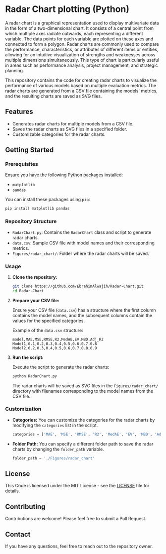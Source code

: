 # Radar Chart plotting (Python)

A radar chart is a graphical representation used to display multivariate data in the form of a two-dimensional chart. It consists of a central point from which multiple axes radiate outwards, each representing a different variable. The data points for each variable are plotted on these axes and connected to form a polygon. Radar charts are commonly used to compare the performance, characteristics, or attributes of different items or entities, allowing for an intuitive visualization of strengths and weaknesses across multiple dimensions simultaneously. This type of chart is particularly useful in areas such as performance analysis, project management, and strategic planning.

This repository contains the code for creating radar charts to visualize the performance of various models based on multiple evaluation metrics. The radar charts are generated from a CSV file containing the models' metrics, and the resulting charts are saved as SVG files.

## Features

- Generates radar charts for multiple models from a CSV file.
- Saves the radar charts as SVG files in a specified folder.
- Customizable categories for the radar charts.

## Getting Started

### Prerequisites

Ensure you have the following Python packages installed:

- `matplotlib`
- `pandas`

You can install these packages using `pip`:

```bash
pip install matplotlib pandas
```

### Repository Structure

- `RadarChart.py`: Contains the `RadarChart` class and script to generate radar charts.
- `data.csv`: Sample CSV file with model names and their corresponding metrics.
- `Figures/radar_chart/`: Folder where the radar charts will be saved.

### Usage

1. **Clone the repository:**

   ```bash
   git clone https://github.com/EbrahimAlwajih/Radar-Chart.git
   cd Radar-Chart
   ```

2. **Prepare your CSV file:**

   Ensure your CSV file (`data.csv`) has a structure where the first column contains the model names, and the subsequent columns contain the values for the specified categories.

   Example of the `data.csv` structure:

   ```csv
   model,MAE,MSE,RMSE,R2,MedAE,EV,MBD,Adj_R2
   Model1,0.1,0.2,0.3,0.4,0.5,0.6,0.7,0.8
   Model2,0.2,0.3,0.4,0.5,0.6,0.7,0.8,0.9
   ```

3. **Run the script:**

   Execute the script to generate the radar charts:

   ```bash
   python RadarChart.py
   ```

   The radar charts will be saved as SVG files in the `Figures/radar_chart/` directory with filenames corresponding to the model names from the CSV file.

### Customization

- **Categories:**
  You can customize the categories for the radar charts by modifying the `categories` list in the script.

  ```python
  categories = ['MAE', 'MSE', 'RMSE', 'R2', 'MedAE', 'EV', 'MBD', 'Adj_R2']
  ```

- **Folder Path:**
  You can specify a different folder path to save the radar charts by changing the `folder_path` variable.

  ```python
  folder_path = './Figures/radar_chart'
  ```

## License

This Code is licensed under the MIT License - see the [LICENSE](LICENSE) file for details.

## Contributing

Contributions are welcome! Please feel free to submit a Pull Request.

## Contact

If you have any questions, feel free to reach out to the repository owner.
